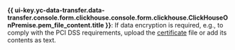 **{{ ui-key.yc-data-transfer.data-transfer.console.form.clickhouse.console.form.clickhouse.ClickHouseOnPremise.pem_file_content.title }}**: If data encryption is required, e.g., to comply with the PCI DSS requirements, upload the [certificate](../../../../../managed-clickhouse/operations/connect/index.md#get-ssl-cert) file or add its contents as text.
